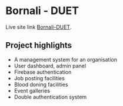 # Bornali - DUET

Live site link [Bornali-DUET](https://bornaliduet-e887f.web.app/).

## Project highlights
* A management system for an organisation
* User dashboard, admin panel
* Firebase authentication
* Job posting facilities
* Blood doning facilities
* Event galleries
* Double authentication system
